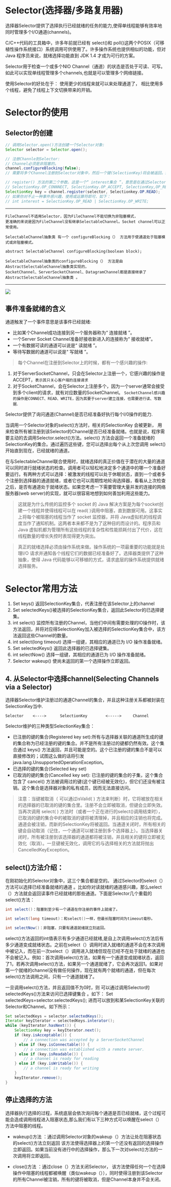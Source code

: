# Selector(选择器/多路复用器)

选择器Selector提供了选择执行已经就绪的任务的能力,使得单线程能够有效率地同时管理多个I/O通道(channels)。 

C/C++代码的工具箱中，许多年前就已经有 select()和 poll()这两个POSIX（可移植性操作系统接口）系统调用可供使用了。许多操作系统也提供相似的功能，但对Java 程序员来说，就绪选择功能直到 JDK 1.4 才成为可行的方案。

Selector用于检查一个或多个NIO Channel（通道）的状态是否处于可读、可写。如此可以实现单线程管理多个channels,也就是可以管理多个网络链接。

使用Selector的好处在于： 使用更少的线程来就可以来处理通道了， 相比使用多个线程，避免了线程上下文切换带来的开销。

# Selector的使用

## Selector的创建

```java
// 调用Selector.open()方法创建一个Selector对象:
Selector selector = Selector.open();

// 注册Channle到Selector:
// Channel必须是非阻塞的。
channel.configureBlocking(false);
// 需要将多个Channel注册到Selector对象中，然后一个键(SelectionKey)将会被返回。SelectionKey会记住您关心的通道。selector会追踪对应的通道是否已经就绪

// register() 方法的第二个参数。这是一个“ interest集合 ”，意思是在通过Selector监听Channel时对什么事件感兴趣。可以监听四种不同类型的事件：Connect,Accept,Read,Write,这四种事件用SelectionKey的四个常量来表示：
// SelectionKey.OP_CONNNECT, SelectionKey.OP_ACCEPT, SelectionKey,OP_READ,SelectionKey.OP_WRITE.
SelectionKey key = channel.register(selector, Selectionkey.OP.READ);
// 如果你对不止一种事件感兴趣，使用或运算符即可，如下：
// int interest = SelectionKey.OP_READ | SelectionKey.OP_WRITE;   
```

---
    FileChannel不适用Selector，因为FileChannel不能切换为非阻塞模式，
    更准确的来说是因为FileChannel没有继承SelectableChannel。Socket channel可以正常使用。
    
    SelectableChannel抽象类 有一个 configureBlocking（） 方法用于使通道处于阻塞模式或非阻塞模式。
    
    abstract SelectableChannel configureBlocking(boolean block);
    
    SelectableChannel抽象类的configureBlocking（） 方法是由 AbstractSelectableChannel抽象类实现的，
    SocketChannel、ServerSocketChannel、DatagramChannel都是直接继承了 AbstractSelectableChannel抽象类 。
---

![](Selector01.png)

## 事件准备就绪的含义

通道触发了一个事件意思是该事件已经就绪:

- 比如某个Channel成功连接到另一个服务器称为“ 连接就绪 ”。
- 一个Server Socket Channel准备好接收新进入的连接称为“ 接收就绪”。
- 一个有数据可读的通道可以说是“ 读就绪 ”。
- 等待写数据的通道可以说是“ 写就绪 ”。

>每个Channel在注册到Selector上的时候，都有一个感兴趣的操作:

1. 对于ServerSocketChannel，只会在Selector上注册一个，它感兴趣的操作是ACCEPT，`表示其只关心客户端的连接请求`
2. 对于SocketChannel，会在Selector上注册多个，因为一个server通常会接受到多个client的请求，就有对应数量的SocketChannel。
`SocketChannel感兴趣的操作是CONNECT、READ、WRITE，因为其要于server建立连接，也需要进行读、写数据`.

Selector提供了询问通道(Channel)是否已经准备好执行每个I/0操作的能力.

当调用一个Selector对象的select()方法时，相关的SelectionKey 会被更新，
用来检查所有被注册到该Selector的Channel是否已经准备就绪。也就是说，程序需要主动的去调用Selector.select()方法。select() 方法会返回一个准备就绪的SelectionKey的集合。通过遍历这些键，您可以选择出每个从上次您调用 select()开始直到现在，已经就绪的通道。

在与SelectableChannel联合使用时，就绪选择的真正价值在于潜在的大量的通道可以同时进行就绪状态的检查。调用者可以轻松地决定多个通道中的哪一个准备好要运行。有两种方式可以选择：被激发的线程可以处于休眠状态，直到一个或者多个注册到选择器的通道就绪，或者它也可以周期性地轮询选择器，看看从上次检查之后，是否有通道处于就绪状态。如果您考虑一下需要管理大量并发的连接的网络服务器(web server)的实现，就可以很容易地想到如何善加利用这些能力。

>这就是为什么传统的监控多个 socket 的 Java 解决方案是为每个socket创建一个线程并使得线程可以在 read( )调用中阻塞，直到数据可用。这事实上将每个被阻塞的线程当作了 socket 监控器，并将 Java虚拟机的线程调度当作了通知机制。这两者本来都不是为了这种目的而设计的。程序员和Java 虚拟机都为管理所有这些线程的复杂性和性能损耗付出了代价，这在线程数量的增长失控时表现得更为突出。

>真正的就绪选择必须由操作系统来做。操作系统的一项最重要的功能就是处理I/O 请求并通知各个线程它们的数据已经准备好了。选择器类提供了这种抽象，使得 Java 代码能够以可移植的方式，请求底层的操作系统提供就绪选择服务。

# Selector常用方法

1.   Set<SelectionKey>	keys() 返回SelectionKey集合，代表注册在该Selector上的channel
2.   Set<SelectionKey>	selectedKeys()被选择的SelectionKey集合，返回此Selector的已选择键集。
3.   int  select() 监控所有注册的Channel，当他们中间有需要处理的IO操作时，该方法返回，并将对应得SelectionKey加入被选择的SelectionKey集合中，该方法返回这些Channel的数量。
4.   int select(long timeout) 选择一组键，其相应的通道已为 I/O 操作准备就绪。
5.  Set<SelectionKey>	selectedKeys() 返回此选择器的已选择键集。
6.  int	selectNow()  选择一组键，其相应的通道已为 I/O 操作准备就绪。
7.  Selector wakeup() 使尚未返回的第一个选择操作立即返回。

## 4. 从Selector中选择channel(Selecting Channels via a Selector)
   
选择器Selector维护注册过的通道Channel的集合，并且这种注册关系都被封装在SelectionKey当中.

    Selector    <---->      SelectionKey        <----->     Channel

Selector维护的三种类型SelectionKey集合：
   
- 已注册的键的集合(Registered key set):所有与选择器关联的通道所生成的键的集合称为已经注册的键的集合。并不是所有注册过的键都仍然有效。这个集合通过 keys() 方法返回，并且可能是空的。这个已注册的键的集合不是可以直接修改的；试图这么做的话将引发java.lang.UnsupportedOperationException。
- 已选择的键的集合(Selected key set)
- 已取消的键的集合(Cancelled key set): 已注册的键的集合的子集，这个集合包含了 cancel() 方法被调用过的键(这个键已经被无效化)，但它们还没有被注销。这个集合是选择器对象的私有成员，因而无法直接访问。
   
>注意：当键被取消（ 可以通过isValid( ) 方法来判断）时，它将被放在相关的选择器的已取消的键的集合里。注册不会立即被取消，但键会立即失效。当再次调用 select( ) 方法时（或者一个正在进行的select()调用结束时），已取消的键的集合中的被取消的键将被清理掉，并且相应的注销也将完成。通道会被注销，而新的SelectionKey将被返回。当通道关闭时，所有相关的键会自动取消（记住，一个通道可以被注册到多个选择器上）。当选择器关闭时，所有被注册到该选择器的通道都将被注销，并且相关的键将立即被无效化（取消）。一旦键被无效化，调用它的与选择相关的方法就将抛出CancelledKeyException。
   
## select()方法介绍：

在刚初始化的Selector对象中，这三个集合都是空的。 通过Selector的select（）方法可以选择已经准备就绪的通道 。比如你对读就绪的通道感兴趣，那么select（）方法就会返回读事件已经就绪的那些通道。下面是Selector几个重载的select()方法：

```java
int select()：阻塞到至少有一个通道在你注册的事件上就绪了。

int select(long timeout)：和select()一样，但最长阻塞时间为timeout毫秒。

int selectNow()：非阻塞，只要有通道就绪就立刻返回。
```

select()方法返回的int值表示有多少通道已经就绪,是自上次调用select()方法后有多少通道变成就绪状态。之前在select（）调用时进入就绪的通道不会在本次调用中被记入，而在前一次select（）调用进入就绪但现在已经不在处于就绪的通道也不会被记入。例如：首次调用select()方法，如果有一个通道变成就绪状态，返回了1，若再次调用select()方法，如果另一个通道就绪了，它会再次返回1。如果对第一个就绪的channel没有做任何操作，现在就有两个就绪的通道，但在每次select()方法调用之间，只有一个通道就绪了。

一旦调用select()方法，并且返回值不为0时，则 可以通过调用Selector的selectedKeys()方法来访问已选择键集合 。如下： 
Set selectedKeys=selector.selectedKeys(); 
进而可以放到和某SelectionKey关联的Selector和Channel。如下所示：

```java
Set selectedKeys = selector.selectedKeys();
Iterator keyIterator = selectedKeys.interator();
while (keyIterator.hasNext()) {
    SelectionKey key = keyIterator.next();
    if (key.isAcceptable()) {
        // a connection was accepted by a ServerSocketChannel
    } else if (key.isConnectable()) {
        // a connection was established with a remote server.
    } else if (key.isReadable()) {
        // a channel is ready for reading
    } else if (key.isWritable()) {
        // a channel is ready for writing
    }
    keyIterator.remove();
}
```

## 停止选择的方法

选择器执行选择的过程，系统底层会依次询问每个通道是否已经就绪，这个过程可能会造成调用线程进入阻塞状态,那么我们有以下三种方式可以唤醒在select（）方法中阻塞的线程。

- wakeup()方法 ：通过调用Selector对象的wakeup（）方法让处在阻塞状态的select()方法立刻返回 该方法使得选择器上的第一个还没有返回的选择操作立即返回。如果当前没有进行中的选择操作，那么下一次对select()方法的一次调用将立即返回。

- close()方法 ：通过close（）方法关闭Selector， 该方法使得任何一个在选择操作中阻塞的线程都被唤醒（类似wakeup（）），同时使得注册到该Selector的所有Channel被注销，所有的键将被取消，但是Channel本身并不会关闭。